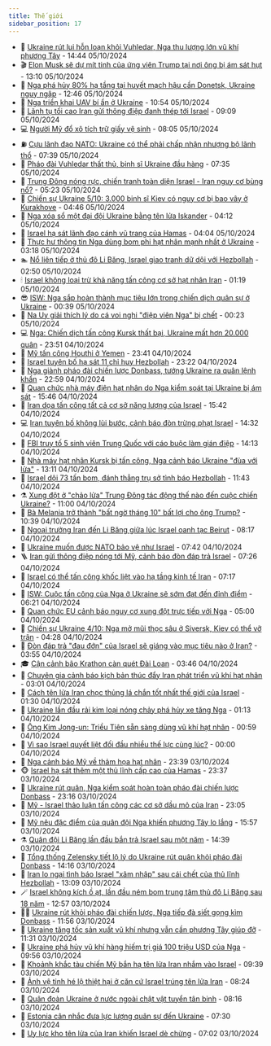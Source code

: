 ```yaml
---
title: Thế giới
sidebar_position: 17
---
```


<!-- dantri-the-gioi:START -->
- 🌋 [Ukraine rút lui hỗn loạn khỏi Vuhledar, Nga thu lượng lớn vũ khí phương Tây](https://dantri.com.vn/the-gioi/ukraine-rut-lui-hon-loan-khoi-vuhledar-nga-thu-luong-lon-vu-khi-phuong-tay-20241005214102587.htm) - 14:44 05/10/2024
- 🎬 [Elon Musk sẽ dự mít tinh của ứng viên Trump tại nơi ông bị ám sát hụt](https://dantri.com.vn/the-gioi/elon-musk-se-du-mit-tinh-cua-ung-vien-trump-tai-noi-ong-bi-am-sat-hut-20241005195111095.htm) - 13:10 05/10/2024
- 🧰 [Nga phá hủy 80% hạ tầng tại huyết mạch hậu cần Donetsk, Ukraine nguy ngập](https://dantri.com.vn/the-gioi/nga-pha-huy-80-ha-tang-tai-huyet-mach-hau-can-donetsk-ukraine-nguy-ngap-20241005192937341.htm) - 12:46 05/10/2024
- 🌋 [Nga triển khai UAV bí ẩn ở Ukraine](https://dantri.com.vn/the-gioi/nga-trien-khai-uav-bi-an-o-ukraine-20241005163308184.htm) - 10:54 05/10/2024
- 🗽 [Lãnh tụ tối cao Iran gửi thông điệp đanh thép tới Israel](https://dantri.com.vn/the-gioi/lanh-tu-toi-cao-iran-gui-thong-diep-danh-thep-toi-israel-20241005155157324.htm) - 09:09 05/10/2024
- 💻 [Người Mỹ đổ xô tích trữ giấy vệ sinh](https://dantri.com.vn/the-gioi/nguoi-my-do-xo-tich-tru-giay-ve-sinh-20241005144813661.htm) - 08:05 05/10/2024
- ⛽️ [Cựu lãnh đạo NATO: Ukraine có thể phải chấp nhận nhượng bộ lãnh thổ](https://dantri.com.vn/the-gioi/cuu-lanh-dao-nato-ukraine-co-the-phai-chap-nhan-nhuong-bo-lanh-tho-20241005123044551.htm) - 07:39 05/10/2024
- 🤩 [Pháo đài Vuhledar thất thủ, binh sĩ Ukraine đầu hàng](https://dantri.com.vn/the-gioi/phao-dai-vuhledar-that-thu-binh-si-ukraine-dau-hang-20241005141454604.htm) - 07:35 05/10/2024
- 🧐 [Trung Đông nóng rực, chiến tranh toàn diện Israel - Iran nguy cơ bùng nổ?](https://dantri.com.vn/the-gioi/trung-dong-nong-ruc-chien-tranh-toan-dien-israel-iran-nguy-co-bung-no-20241005120652575.htm) - 05:23 05/10/2024
- 🎊 [Chiến sự Ukraine 5/10: 3.000 binh sĩ Kiev có nguy cơ bị bao vây ở Kurakhove](https://dantri.com.vn/the-gioi/chien-su-ukraine-510-3000-binh-si-kiev-co-nguy-co-bi-bao-vay-o-kurakhove-20241005112232498.htm) - 04:46 05/10/2024
- 📝 [Nga xóa sổ một đại đội Ukraine bằng tên lửa Iskander](https://dantri.com.vn/the-gioi/nga-xoa-so-mot-dai-doi-ukraine-bang-ten-lua-iskander-20241005105332190.htm) - 04:12 05/10/2024
- 🤡 [Israel hạ sát lãnh đạo cánh vũ trang của Hamas](https://dantri.com.vn/the-gioi/israel-ha-sat-lanh-dao-canh-vu-trang-cua-hamas-20241005104729239.htm) - 04:04 05/10/2024
- 🥷 [Thực hư thông tin Nga dùng bom phi hạt nhân mạnh nhất ở Ukraine](https://dantri.com.vn/the-gioi/thuc-hu-thong-tin-nga-dung-bom-phi-hat-nhan-manh-nhat-o-ukraine-20241005101125082.htm) - 03:18 05/10/2024
- 🏊 [Nổ liên tiếp ở thủ đô Li Băng, Israel giao tranh dữ dội với Hezbollah](https://dantri.com.vn/the-gioi/no-lien-tiep-o-thu-do-li-bang-israel-giao-tranh-du-doi-voi-hezbollah-20241005094221265.htm) - 02:50 05/10/2024
- 🕯 [Israel không loại trừ khả năng tấn công cơ sở hạt nhân Iran](https://dantri.com.vn/the-gioi/israel-khong-loai-tru-kha-nang-tan-cong-co-so-hat-nhan-iran-20241005081707185.htm) - 01:19 05/10/2024
- 😎 [ISW: Nga sắp hoàn thành mục tiêu lớn trong chiến dịch quân sự ở Ukraine](https://dantri.com.vn/the-gioi/isw-nga-sap-hoan-thanh-muc-tieu-lon-trong-chien-dich-quan-su-o-ukraine-20241005073810362.htm) - 00:39 05/10/2024
- 🌈 [Na Uy giải thích lý do cá voi nghi &quot;điệp viên Nga&quot; bị chết](https://dantri.com.vn/the-gioi/na-uy-giai-thich-ly-do-ca-voi-nghi-diep-vien-nga-bi-chet-20241005071019885.htm) - 00:23 05/10/2024
- 💻 [Nga: Chiến dịch tấn công Kursk thất bại, Ukraine mất hơn 20.000 quân](https://dantri.com.vn/the-gioi/nga-chien-dich-tan-cong-kursk-that-bai-ukraine-mat-hon-20000-quan-20241005023320703.htm) - 23:51 04/10/2024
- 🤖 [Mỹ tấn công Houthi ở Yemen](https://dantri.com.vn/the-gioi/my-tan-cong-houthi-o-yemen-20241005063347511.htm) - 23:41 04/10/2024
- 🦏 [Israel tuyên bố hạ sát 11 chỉ huy Hezbollah](https://dantri.com.vn/the-gioi/israel-tuyen-bo-ha-sat-11-chi-huy-hezbollah-20241005060655847.htm) - 23:22 04/10/2024
- 🌁 [Nga giành pháo đài chiến lược Donbass, tướng Ukraine ra quân lệnh khẩn](https://dantri.com.vn/the-gioi/nga-gianh-phao-dai-chien-luoc-donbass-tuong-ukraine-ra-quan-lenh-khan-20241004223324058.htm) - 22:59 04/10/2024
- 🐘 [Quan chức nhà máy điện hạt nhân do Nga kiểm soát tại Ukraine bị ám sát](https://dantri.com.vn/the-gioi/quan-chuc-nha-may-dien-hat-nhan-do-nga-kiem-soat-tai-ukraine-bi-am-sat-20241004220037409.htm) - 15:46 04/10/2024
- 🥷 [Iran dọa tấn công tất cả cơ sở năng lượng của Israel](https://dantri.com.vn/the-gioi/iran-doa-tan-cong-tat-ca-co-so-nang-luong-cua-israel-20241004222713117.htm) - 15:42 04/10/2024
- 💻 [Iran tuyên bố không lùi bước, cảnh báo đòn trừng phạt Israel](https://dantri.com.vn/the-gioi/iran-tuyen-bo-khong-lui-buoc-canh-bao-don-trung-phat-israel-20241004194700532.htm) - 14:32 04/10/2024
- 🎡 [FBI truy tố 5 sinh viên Trung Quốc với cáo buộc làm gián điệp](https://dantri.com.vn/the-gioi/fbi-truy-to-5-sinh-vien-trung-quoc-voi-cao-buoc-lam-gian-diep-20241004210020431.htm) - 14:13 04/10/2024
- 🧰 [Nhà máy hạt nhân Kursk bị tấn công, Nga cảnh báo Ukraine &quot;đùa với lửa&quot;](https://dantri.com.vn/the-gioi/nha-may-hat-nhan-kursk-bi-tan-cong-nga-canh-bao-ukraine-dua-voi-lua-20241004190225118.htm) - 13:11 04/10/2024
- 🥸 [Israel dội 73 tấn bom, đánh thẳng trụ sở tình báo Hezbollah](https://dantri.com.vn/the-gioi/israel-doi-73-tan-bom-danh-thang-tru-so-tinh-bao-hezbollah-20241004180400309.htm) - 11:43 04/10/2024
- ⚗️ [Xung đột ở &quot;chảo lửa&quot; Trung Đông tác động thế nào đến cuộc chiến Ukraine?](https://dantri.com.vn/the-gioi/xung-dot-o-chao-lua-trung-dong-tac-dong-the-nao-den-cuoc-chien-ukraine-20241004163925212.htm) - 11:00 04/10/2024
- 🌮 [Bà Melania trở thành &quot;bất ngờ tháng 10&quot; bất lợi cho ông Trump?](https://dantri.com.vn/the-gioi/ba-melania-tro-thanh-bat-ngo-thang-10-bat-loi-cho-ong-trump-20241004165040230.htm) - 10:39 04/10/2024
- 🎃 [Ngoại trưởng Iran đến Li Băng giữa lúc Israel oanh tạc Beirut](https://dantri.com.vn/the-gioi/ngoai-truong-iran-den-li-bang-giua-luc-israel-oanh-tac-beirut-20241004151332637.htm) - 08:17 04/10/2024
- 💫 [Ukraine muốn được NATO bảo vệ như Israel](https://dantri.com.vn/the-gioi/ukraine-muon-duoc-nato-bao-ve-nhu-israel-20241004142602225.htm) - 07:42 04/10/2024
- 🪜 [Iran gửi thông điệp nóng tới Mỹ, cảnh báo đòn đáp trả Israel](https://dantri.com.vn/the-gioi/iran-gui-thong-diep-nong-toi-my-canh-bao-don-dap-tra-israel-20241004141125897.htm) - 07:26 04/10/2024
- 🌋 [Israel có thể tấn công khốc liệt vào hạ tầng kinh tế Iran](https://dantri.com.vn/the-gioi/israel-co-the-tan-cong-khoc-liet-vao-ha-tang-kinh-te-iran-20241004141133965.htm) - 07:17 04/10/2024
- 🦏 [ISW: Cuộc tấn công của Nga ở Ukraine sẽ sớm đạt đến đỉnh điểm](https://dantri.com.vn/the-gioi/isw-cuoc-tan-cong-cua-nga-o-ukraine-se-som-dat-den-dinh-diem-20241004115826740.htm) - 06:21 04/10/2024
- 👀 [Quan chức EU cảnh báo nguy cơ xung đột trực tiếp với Nga](https://dantri.com.vn/the-gioi/quan-chuc-eu-canh-bao-nguy-co-xung-dot-truc-tiep-voi-nga-20241004114331297.htm) - 05:00 04/10/2024
- 🧰 [Chiến sự Ukraine 4/10: Nga mở mũi thọc sâu ở Siversk, Kiev có thể vỡ trận](https://dantri.com.vn/the-gioi/chien-su-ukraine-410-nga-mo-mui-thoc-sau-o-siversk-kiev-co-the-vo-tran-20241004094216186.htm) - 04:28 04/10/2024
- 🚀 [Đòn đáp trả &quot;đau đớn&quot; của Israel sẽ giáng vào mục tiêu nào ở Iran?](https://dantri.com.vn/the-gioi/don-dap-tra-dau-don-cua-israel-se-giang-vao-muc-tieu-nao-o-iran-20241004101522751.htm) - 03:55 04/10/2024
- 🎓 [Cận cảnh bão Krathon càn quét Đài Loan](https://dantri.com.vn/the-gioi/can-canh-bao-krathon-can-quet-dai-loan-20241004104449548.htm) - 03:46 04/10/2024
- 🥸 [Chuyên gia cảnh báo kịch bản thúc đẩy Iran phát triển vũ khí hạt nhân](https://dantri.com.vn/the-gioi/chuyen-gia-canh-bao-kich-ban-thuc-day-iran-phat-trien-vu-khi-hat-nhan-20241004094441266.htm) - 03:01 04/10/2024
- 🦅 [Cách tên lửa Iran chọc thủng lá chắn tốt nhất thế giới của Israel](https://dantri.com.vn/the-gioi/cach-ten-lua-iran-choc-thung-la-chan-tot-nhat-the-gioi-cua-israel-20241004082115303.htm) - 01:30 04/10/2024
- 🤭 [Ukraine lần đầu rải kim loại nóng chảy phá hủy xe tăng Nga](https://dantri.com.vn/the-gioi/ukraine-lan-dau-rai-kim-loai-nong-chay-pha-huy-xe-tang-nga-20241004075430611.htm) - 01:13 04/10/2024
- 🤖 [Ông Kim Jong-un: Triều Tiên sẵn sàng dùng vũ khí hạt nhân](https://dantri.com.vn/the-gioi/ong-kim-jong-un-trieu-tien-san-sang-dung-vu-khi-hat-nhan-20241004071957570.htm) - 00:59 04/10/2024
- 🐲 [Vì sao Israel quyết liệt đối đầu nhiều thế lực cùng lúc?](https://dantri.com.vn/the-gioi/vi-sao-israel-quyet-liet-doi-dau-nhieu-the-luc-cung-luc-20241003230659363.htm) - 00:00 04/10/2024
- 🫣 [Nga cảnh báo Mỹ về thảm họa hạt nhân](https://dantri.com.vn/the-gioi/nga-canh-bao-my-ve-tham-hoa-hat-nhan-20241004063658423.htm) - 23:39 03/10/2024
- 🐵 [Israel hạ sát thêm một thủ lĩnh cấp cao của Hamas](https://dantri.com.vn/the-gioi/israel-ha-sat-them-mot-thu-linh-cap-cao-cua-hamas-20241004063350590.htm) - 23:37 03/10/2024
- 🫶 [Ukraine rút quân, Nga kiểm soát hoàn toàn pháo đài chiến lược Donbass](https://dantri.com.vn/the-gioi/ukraine-rut-quan-nga-kiem-soat-hoan-toan-phao-dai-chien-luoc-donbass-20241004061104054.htm) - 23:16 03/10/2024
- 💃 [Mỹ - Israel thảo luận tấn công các cơ sở dầu mỏ của Iran](https://dantri.com.vn/the-gioi/my-israel-thao-luan-tan-cong-cac-co-so-dau-mo-cua-iran-20241004054726248.htm) - 23:05 03/10/2024
- 💫 [Mỹ nêu đặc điểm của quân đội Nga khiến phương Tây lo lắng](https://dantri.com.vn/the-gioi/my-neu-dac-diem-cua-quan-doi-nga-khien-phuong-tay-lo-lang-20241003225433593.htm) - 15:57 03/10/2024
- ⚗️ [Quân đội Li Băng lần đầu bắn trả Israel sau một năm](https://dantri.com.vn/the-gioi/quan-doi-li-bang-lan-dau-ban-tra-israel-sau-mot-nam-20241003212803519.htm) - 14:39 03/10/2024
- 🥷 [Tổng thống Zelensky tiết lộ lý do Ukraine rút quân khỏi pháo đài Donbass](https://dantri.com.vn/the-gioi/tong-thong-zelensky-tiet-lo-ly-do-ukraine-rut-quan-khoi-phao-dai-donbass-20241003210818082.htm) - 14:16 03/10/2024
- 🥸 [Iran lo ngại tình báo Israel &quot;xâm nhập&quot; sau cái chết của thủ lĩnh Hezbollah](https://dantri.com.vn/the-gioi/iran-lo-ngai-tinh-bao-israel-xam-nhap-sau-cai-chet-cua-thu-linh-hezbollah-20241003153826143.htm) - 13:09 03/10/2024
- 🪄 [Israel không kích ồ ạt, lần đầu ném bom trung tâm thủ đô Li Băng sau 18 năm](https://dantri.com.vn/the-gioi/israel-khong-kich-o-at-lan-dau-nem-bom-trung-tam-thu-do-li-bang-sau-18-nam-20241003194350042.htm) - 12:57 03/10/2024
- 🧑‍💻 [Ukraine rút khỏi pháo đài chiến lược, Nga tiếp đà siết gọng kìm Donbass](https://dantri.com.vn/the-gioi/ukraine-rut-khoi-phao-dai-chien-luoc-nga-tiep-da-siet-gong-kim-donbass-20241003165133951.htm) - 11:56 03/10/2024
- 🤭 [Ukraine tăng tốc sản xuất vũ khí nhưng vẫn cần phương Tây giúp đỡ](https://dantri.com.vn/the-gioi/ukraine-tang-toc-san-xuat-vu-khi-nhung-van-can-phuong-tay-giup-do-20241003113047120.htm) - 11:31 03/10/2024
- 🗽 [Ukraine phá hủy vũ khí hàng hiếm trị giá 100 triệu USD của Nga](https://dantri.com.vn/the-gioi/ukraine-pha-huy-vu-khi-hang-hiem-tri-gia-100-trieu-usd-cua-nga-20241003164119336.htm) - 09:56 03/10/2024
- 🤖 [Khoảnh khắc tàu chiến Mỹ bắn hạ tên lửa Iran nhắm vào Israel](https://dantri.com.vn/the-gioi/khoanh-khac-tau-chien-my-ban-ha-ten-lua-iran-nham-vao-israel-20241003163721072.htm) - 09:39 03/10/2024
- 🌈 [Ảnh vệ tinh hé lộ thiệt hại ở căn cứ Israel trúng tên lửa Iran](https://dantri.com.vn/the-gioi/anh-ve-tinh-he-lo-thiet-hai-o-can-cu-israel-trung-ten-lua-iran-20241003151224979.htm) - 08:24 03/10/2024
- 🤩 [Quân đoàn Ukraine ở nước ngoài chật vật tuyển tân binh](https://dantri.com.vn/the-gioi/quan-doan-ukraine-o-nuoc-ngoai-chat-vat-tuyen-tan-binh-20241003145159343.htm) - 08:16 03/10/2024
- 🤗 [Estonia cân nhắc đưa lực lượng quân sự đến Ukraine](https://dantri.com.vn/the-gioi/estonia-can-nhac-dua-luc-luong-quan-su-den-ukraine-20241003142155901.htm) - 07:30 03/10/2024
- 🙉 [Uy lực kho tên lửa của Iran khiến Israel dè chừng](https://dantri.com.vn/the-gioi/uy-luc-kho-ten-lua-cua-iran-khien-israel-de-chung-20241003134403717.htm) - 07:02 03/10/2024<!-- dantri-the-gioi:END -->
